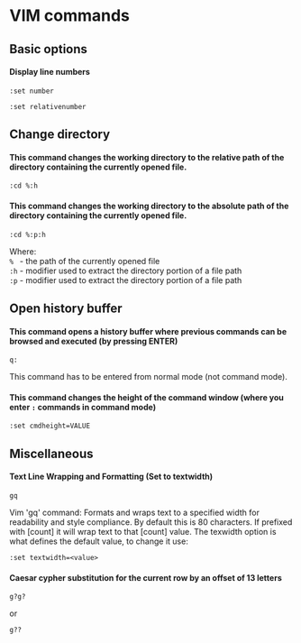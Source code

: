 # VIM commands
## Basic options
#### Display line numbers
```
:set number
```
```
:set relativenumber
```
## Change directory
#### This command changes the working directory to the relative path of the directory containing the currently opened file.
```nvim
:cd %:h
```
#### This command changes the working directory to the absolute path of the directory containing the currently opened file.
```nvim
:cd %:p:h
```
Where:   
`% ` - the path of the currently opened file  
`:h` - modifier used to extract the directory portion of a file path  
`:p` - modifier used to extract the directory portion of a file path  
## Open history buffer
#### This command opens a history buffer where previous commands can be browsed and executed (by pressing ENTER)
```nvim
q:
```
This command has to be entered from normal mode (not command mode).
#### This command changes the height of the command window (where you enter `:` commands in command mode)
```nvim
:set cmdheight=VALUE
```
## Miscellaneous
#### Text Line Wrapping and Formatting (Set to textwidth)
```
gq
```
Vim 'gq' command: Formats and wraps text to a specified width for readability and style compliance.
By default this is 80 characters. If prefixed with [count] it will wrap text to that [count] value.
The texwidth option is what defines the default value, to change it use:
```
:set textwidth=<value>
```

#### Caesar cypher substitution for the current row by an offset of 13 letters
```
g?g?
```
or
```
g??
```
